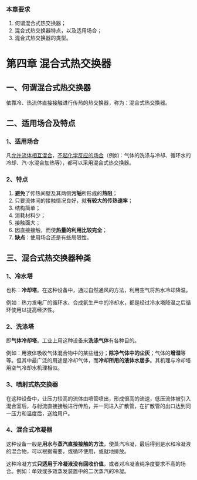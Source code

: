 ### 本章要求

1. 何谓混合式热交换器；
2. 混合式热交换器特点，以及适用场合；
3. 混合式热交换器的类型。

# 第四章 混合式热交换器

## 一、何谓混合式热交换器

依靠冷、热流体直接接触进行传热的热交换器，称为：混合式热交换器。

## 二、适用场合及特点

### 1、适用场合

凡<u>允许流体相互混合</u>，<u>不起化学反应的场合</u>（例如：气体的洗涤与冷却、循环水的冷却、汽-水混合加热等），都可以采用混合式热交换器。

### 2、特点

1. **避免**了传热间壁及其两侧**污垢**所形成的**热阻**；
2. 只要流体间的接触情况良好，就**有较大的传热速率**；
3. 结构简单；
4. 消耗材料少；
5. 接触面大；
6. 因直接接触，而使**热量的利用比较完全**；
7. **缺点**：使用场合还是有些局限性。

## 三、混合式热交换器种类

### 1、冷水塔

也称：**冷却塔**。在这种设备中，通过自然通风的方法，利用空气将热水冷却降温。

例如：热力发电厂的循环水、合成氨生产中的冷却水，都是经过冷水塔降温之后循环使用以提高经济性。

### 2、洗涤塔

即**气体冷却塔**。工业上用这种设备来**洗涤气体**有各种目的。

例如：用液体吸收气体混合物中的某些组分；**除净气体中的尘灰**；气体的**增湿**等等。但其中最广泛的用途是冷却气体，而**冷却所用的液体水居多**。其机理与冷却塔用空气冷却水机理相似。

### 3、喷射式热交换器

在这种设备中，让压力较高的流体由喷管喷出，形成很高的流速，低压流体被引入混合室后，与射流直接接触进行传热，并一同进入扩散管，在扩散管的出口达到同一压力和温度后，送给用户。

### 4、混合式冷凝器

这种设备一般是**用水与蒸汽直接接触的方法**，使蒸汽冷凝，最后得到是水和冷凝液的混合物，可以根据需要，或循环使用，或就地排放。

这种冷凝方式**只适用于冷凝液没有回收价值**，或者对冷凝液纯净度要求不高的场合。例如：单效或多效蒸发装置中的二次蒸汽的冷凝。